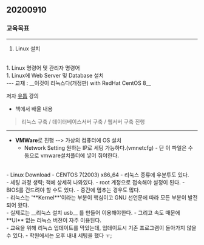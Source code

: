 ## 20200910

### 교육목표
---
1. Linux 설치
</br>
1. Linux 명령어 및 관리자 명령어
</br>
1. Linux에 Web Server 및 Database 설치
</br>
---
교재 : __이것이 리눅스다(개정판) with RedHat CentOS 8__   

저자 [유툽](https://www.youtube.com/user/HanbitMedia93) 강의

- 책에서 배울 내용
>리눅스 구축 / 데이터베이스서버 구축 / 웹서버 구축 진행

---

- **VMWare**로 진행 --> 가상의 컴퓨터에 OS 설치
    - Network Setting 원하는 IP로 세팅 가능하다.(vmnetcfg)
            - 단 이 파일은 수동으로 vmware설치폴더에 넣어 줘야한다.
<br>
- Linux Download - CENTOS 7(2003) x86_64
    - 리눅스 종류에 우분투도 있다.
<br>
- 세팅 과정 생략; 책에 상세히 나와있다.
    - root 계정으로 접속해야 설정이 된다.
    - BIOS를 건드려야 할 수도 있다.
    - 중간에 멈추는 경우도 많다.
<br>
- 리눅스는 '**Kernel**'이라는 부분이 핵심이고 GNU 선언문에 따라 모든 부분이 발전되어 왔다.
<br>
- 실제로는 __리눅스 설치 usb__ 를 만들어 이용해야한다.
    - 그리고 속도 때문에 **UI** 없는 리눅스 버전이 자주 이용된다.
<br>
- 교육을 위해 리눅스 업데이트를 막았는데, 업데이트시 기존 프로그램이 돌아가지 않을 수 있다.
- 학원에서는 오후 내내 세팅을 했다 ㅜ;

 


